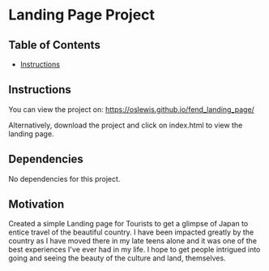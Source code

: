 # Landing Page Project

## Table of Contents

* [Instructions](#instructions)

## Instructions

You can view the project on:
https://oslewis.github.io/fend_landing_page/

Alternatively, download the project and click on index.html to view the landing page.

## Dependencies

No dependencies for this project.

## Motivation

Created a simple Landing page for Tourists to get a glimpse of Japan to entice travel of the beautiful country. I have been impacted greatly by the country as I have moved there in my late teens alone and it was one of the best experiences I've ever had in my life. I hope to get people intrigued into going and seeing the beauty of the culture and land, themselves.
